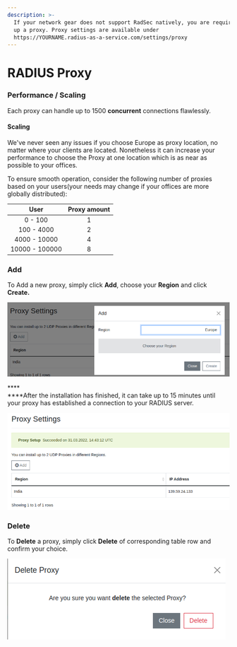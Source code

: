 ```yaml
---
description: >-
  If your network gear does not support RadSec natively, you are required to set
  up a proxy. Proxy settings are available under
  https://YOURNAME.radius-as-a-service.com/settings/proxy
---
```


# RADIUS Proxy

### Performance / Scaling

Each proxy can handle up to 1500 **concurrent** connections flawlessly.&#x20;

#### Scaling

We've never seen any issues if you choose Europe as proxy location, no matter where your clients are located. Nonetheless it can increase your performance to choose the Proxy at one location which is as near as possible to your offices.

To ensure smooth operation, consider the following number of proxies based on your users(your needs may change if your offices are more globally distributed):

|      User      | Proxy amount |
| :------------: | :----------: |
|    0 - 100     |       1      |
|   100 - 4000   |       2      |
|  4000 - 10000  |       4      |
| 10000 - 100000 |       8      |

### Add&#x20;

To Add a new proxy, simply click **Add**, choose your **Region** and click **Create.**&#x20;

![](<../../.gitbook/assets/image (76) (1).png>)

****\
****After the installation has finished, it can take up to 15 minutes until your proxy has established a connection to your RADIUS server.

![](<../../.gitbook/assets/image (66).png>)



### Delete

To **Delete** a proxy, simply click **Delete** of corresponding table row and confirm your choice.&#x20;

![](<../../.gitbook/assets/image (72) (1).png>)
